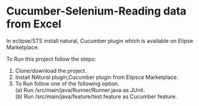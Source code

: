 # Cucumber-Selenium-Reading data from Excel

In eclipse/STS install natural, Cucumber plugin which is available on Elipse Marketplace.

To Run this project follow the steps:
1. Clone/download the project.
2. Install NAtural plugin,Cucumber plugin from Elipsce Marketplace.
3. To Run follow one of the following option.
  <br />(a) Run /src/main/java/Runner/Runner.java as JUnit.
  <br />(b) Run /src/main/java/feature/test.feature as Cucumber feature.

